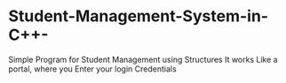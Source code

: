 # Student-Management-System-in-C++-
Simple Program for Student Management using Structures
It works Like a portal, where you Enter your login Credentials 
